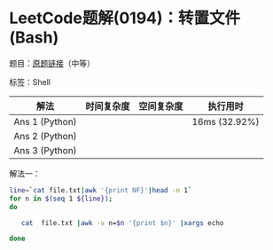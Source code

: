 # LeetCode题解(0194)：转置文件(Bash)

题目：[原题链接](https://leetcode-cn.com/problems/transpose-file/)（中等）

标签：Shell

| 解法           | 时间复杂度 | 空间复杂度 | 执行用时      |
| -------------- | ---------- | ---------- | ------------- |
| Ans 1 (Python) |            |            | 16ms (32.92%) |
| Ans 2 (Python) |            |            |               |
| Ans 3 (Python) |            |            |               |

解法一：

```bash
line=`cat file.txt|awk '{print NF}'|head -n 1`
for n in $(seq 1 ${line});
do

   cat  file.txt |awk -v n=$n '{print $n}' |xargs echo 

done
```

